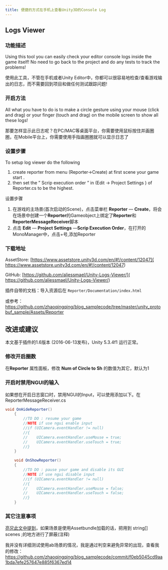 ```yaml
---
title: 便捷的方式在手机上查看Unity3D的Console Log
---
```


## Logs Viewer

### 功能描述

Using this tool you can easily check your editor console logs inside the game itself! No need to go back to the project and do any tests to track the problems!

使用此工具，不管在手机或者Unity Editor中，你都可以很容易地检查/查看游戏输出的日志，而不需要回到项目和做任何测试跟踪问题!

<!-- more -->

### 开启方法

All what you have to do is to make a circle gesture using your mouse (click and drag) or your finger (touch and drag) on the mobile screen to show all these logs!

那要怎样显示此日志呢？在PC/MAC等桌面平台，你需要使用鼠标按住并画圈圈，在Mobile平台上，你需要使用手指画圈圈就可以显示日志了



### 设置步骤

To setup log viewer do the following

1. create reporter from menu (Reporter->Create) at first scene your game start .
2. then set the ” Scrip execution order ” in (Edit -> Project Settings ) of Reporter.cs to be the highest.

设置步骤
1. 在游戏的主场景(首次启动的Scene)，点击菜单栏 **Reporter** — **Create**，将会在场景中创建一个**Reporter**的Gameobject上绑定了**Reporter**和**ReporterMessageReceiver**脚本
2. 点击 **Edit** — **Project Settings** —**Scrip Execution Order**，在打开的MonoManager中，点击+号,添加Reporter




### 下载地址

AssetStore: [https://www.assetstore.unity3d.com/en/#!/content/12047]( https://www.assetstore.unity3d.com/en/#!/content/12047)

GitHub: [https://github.com/aliessmael/Unity-Logs-Viewer/]( https://github.com/aliessmael/Unity-Logs-Viewer/)

插件自带的文档：导入资源后在 `Reporter/Documentation/index.html`

或参考：https://github.com/zhaoqingqing/blog_samplecode/tree/master/unity_protobuf_sample/Assets/Reporter



## 改进或建议

本文基于插件的1.6版本 (2016-06-13发布)，Unity 5.3.4f1 运行正常。

### 修改开启圈数

在**Reporter** 属性面板，修改 **Num of Circle to Sh** 的数值为其它，默认为1



### 开启时禁用NGUI的输入

如果想在开启日志窗口时，禁用NGUI的Input，可以使用添加以下。在ReporterMessageReceiver.cs

```csharp
void OnHideReporter()
	{
        //TO DO : resume your game
        //NOTE if use ngui enable input
        //if (UICamera.eventHandler != null)
        //{
        //    UICamera.eventHandler.useMouse = true;
        //    UICamera.eventHandler.useTouch = true;
        //}
    }

    void OnShowReporter()
	{
        //TO DO : pause your game and disable its GUI
        //NOTE if use ngui disable input
        //if (UICamera.eventHandler != null)
        //{
        //    UICamera.eventHandler.useMouse = false;
        //    UICamera.eventHandler.useTouch = false;
        //}
    }
```



### 其它注意事项
[亮兄此文中提到](http://www.maosongliang.com/archives/175)，如果场景是使用Assetbundle加载的话，把用到 string[] scenes ;的地方进行了屏蔽(注释)


我并没有详细测试使用ab场景的情况，我是通过判空来避免异常的出现，查看我的修改：https://github.com/zhaoqingqing/blog_samplecode/commit/f0eb5045cd9aa1bda7efe257647e885f6367ed14

